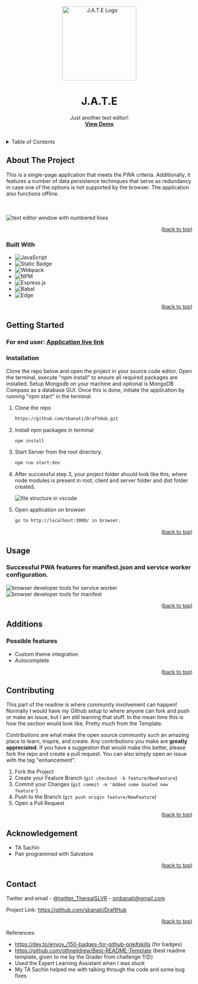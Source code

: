
<a name="readme-top"></a>





<!-- PROJECT LOGO -->
<br />
<div align="center">
  <a href="https://github.com/sbanati/DraftHub">  
    <img src="client/src/images/logo.png" alt="J.A.T.E Logo" width="200" height="200">
  </a>

<h1 align="center">J.A.T.E</h1>

  <p align="center">
    Just another text editor! 
    <br />
    <a href="https://drafthub.onrender.com"><strong>View Demo</strong></a>
    <br />
    <br />
 

  </p>
</div>



<!-- TABLE OF CONTENTS -->
<details>
  <summary>Table of Contents</summary>
  <ol>
    <li>
      <a href="#about-the-project">About The Project</a>
      <ul>
        <li><a href="#built-with">Built With</a></li>
      </ul>
    </li>
    <li>
      <a href="#getting-started">Getting Started</a>
      <ul>
        <li><a href="#installation">Installation</a></li>
      </ul>
    </li>
    <li><a href="#usage">Usage</a></li>
    <li><a href="#additions">Additions</a></li>
    <li><a href="#contributing">Contributing</a></li>
    <li><a href="#acknowledgement">Acknowledgement</a></li>
    <li><a href="#contact">Contact</a></li>
  </ol>
</details>



<!-- ABOUT THE PROJECT -->
## About The Project

This is a single-page application that meets the PWA criteria. Additionally, it features a number of data persistence techniques that serve as redundancy in case one of the options is not supported by the browser. The application also functions offline.    
<br><br>
 
<img src="client/src/images/screenshot2.png" alt="text editor window with numbered lines">

 


<p align="right">(<a href="#readme-top">back to top</a>)</p>



### Built With

* ![JavaScript](https://img.shields.io/badge/javascript-%23323330.svg?style=for-the-badge&logo=javascript&logoColor=%23F7DF1E)
* ![Static Badge](https://img.shields.io/badge/Node.js-43853D?style=for-the-badge&logo=node.js&logoColor=white)
* ![Webpack](https://img.shields.io/badge/webpack-%238DD6F9.svg?style=for-the-badge&logo=webpack&logoColor=black)
* ![NPM](https://img.shields.io/badge/npm-CB3837.svg?style=for-the-badge&logo=npm&logoColor=white)
* ![Express.js](https://img.shields.io/badge/express.js-%23404d59.svg?style=for-the-badge&logo=express&logoColor=%2361DAFB)
* ![Babel](https://img.shields.io/badge/Babel-F9DC3e?style=for-the-badge&logo=babel&logoColor=black)
* ![Edge](https://img.shields.io/badge/Edge-0078D7?style=for-the-badge&logo=Microsoft-edge&logoColor=white)
  

  




  




<p align="right">(<a href="#readme-top">back to top</a>)</p>



<!-- GETTING STARTED -->
## Getting Started

### For end user: <a href="https://drafthub.onrender.com"><strong>Application live link</strong></a>




### Installation
Clone the repo below and open the project in your source code editor. Open the terminal, execute "npm install" to ensure all required packages are installed. Setup Mongodb on your machine and optional is MongoDB Compass as a database GUI. Once this is done, initiate the application by running "npm start" in the terminal. <br>

1. Clone the repo
   ```sh
   https://github.com/sbanati/DraftHub.git
   ```
2. Install npm packages in terminal 
   ```sh
   npm install
   ```
3. Start Server from the root directory.   
   ```sh
   npm run start:dev
   ```
4. After successful step 3, your project folder should look like this, where node modules is present in root, client and server folder and dist folder created.
   
   <img src="client/src/images/screenshot1.png" alt="file structure in vscode">
   
5. Open application on browser
   ```sh
   go to http://localhost:3000/ in browser.
   ```

<p align="right">(<a href="#readme-top">back to top</a>)</p>



<!-- USAGE EXAMPLES -->
## Usage





### Successful PWA features for manifest.json and service worker configuration. 

<img src="client/src/images/screenshot3.png" alt="browser developer tools for service worker">
<img src="client/src/images/screenshot4.png" alt="browser developer tools for manifest">







<p align="right">(<a href="#readme-top">back to top</a>)</p>



<!-- ROADMAP -->
## Additions

<h3>Possible features</h3>

* Custom theme integration
* Autocomplete 
 

<p align="right">(<a href="#readme-top">back to top</a>)</p>



<!-- CONTRIBUTING -->
## Contributing

This part of the readme is where community involvement can happen! Normally I would have my Github setup to where anyone can fork and push or make an issue, but 
I am still learning that stuff. In the mean time this is how the section would look like. Pretty much from the Template. <br>

Contributions are what make the open source community such an amazing place to learn, inspire, and create. Any contributions you make are **greatly appreciated**.
If you have a suggestion that would make this better, please fork the repo and create a pull request. You can also simply open an issue with the tag "enhancement".


1. Fork the Project
2. Create your Feature Branch (`git checkout -b feature/NewFeature`)
3. Commit your Changes (`git commit -m 'Added some Goated new feature'`)
4. Push to the Branch (`git push origin feature/NewFeature`)
5. Open a Pull Request

<p align="right">(<a href="#readme-top">back to top</a>)</p>


<!-- ACKNOWLEDGEMENT -->
## Acknowledgement
* TA Sachin
* Pair programmed with Salvatore 
  





<p align="right">(<a href="#readme-top">back to top</a>)</p>


<!-- CONTACT -->
## Contact

Twitter and email - [@twitter_TherealSLVR](https://twitter.com/TherealSLVR) - smbanati@gmail.com

Project Link: https://github.com/sbanati/DraftHub

<p align="right">(<a href="#readme-top">back to top</a>)</p>




<!-- MARKDOWN LINKS & IMAGES -->
<!-- https://www.markdownguide.org/basic-syntax/#reference-style-links -->
References:
* https://dev.to/envoy_/150-badges-for-github-pnk#skills (for badges)
* https://github.com/othneildrew/Best-README-Template (best readme template, given to me by the Grader from challenge 1!😊)
* Used the Expert Learning Assistant when I was stuck
* My TA Sachin helped me with talking through the code and some bug fixes

